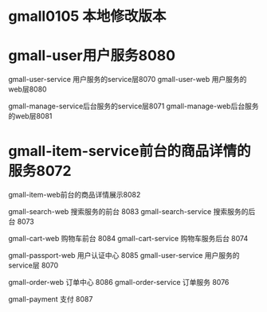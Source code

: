 # gmall0105 本地修改版本

# gmall-user用户服务8080
gmall-user-service 用户服务的service层8070
gmall-user-web 用户服务的web层8080


gmall-manage-service后台服务的service层8071
gmall-manage-web后台服务的web层8081

# gmall-item-service前台的商品详情的服务8072
gmall-item-web前台的商品详情展示8082

gmall-search-web 搜索服务的前台 8083
gmall-search-service 搜索服务的后台 8073

gmall-cart-web 购物车前台 8084
gmall-cart-service 购物车服务后台 8074


gmall-passport-web 用户认证中心 8085
gmall-user-service 用户服务的service层 8070

gmall-order-web 订单中心 8086
gmall-order-service 订单服务 8076

gmall-payment 支付 8087
